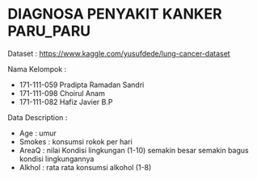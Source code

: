 # DIAGNOSA PENYAKIT KANKER PARU_PARU

Dataset : https://www.kaggle.com/yusufdede/lung-cancer-dataset

Nama Kelompok :
- 171-111-059 Pradipta Ramadan Sandri
- 171-111-098 Choirul Anam
- 171-111-082 Hafiz Javier B.P

Data Description :
- Age     : umur
- Smokes  : konsumsi rokok per hari
- AreaQ   : nilai Kondisi lingkungan (1-10) semakin besar semakin bagus kondisi lingkungannya
- Alkhol  : rata rata konsumsi alkohol (1-8)
